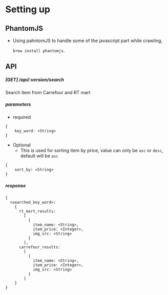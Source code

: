 # Setting up

PhantomJS
---
* Using pahntomJS to handle some of the javascript part while crawling,

  `brew install phantomjs`.

API
---
##### [GET] /api/:version/search
Search item from Carrefour and RT mart

##### parameters
* required
```
{
	key_word: <String>
}
```
* Optional
	* This is used for sorting item by price, value can only be `asc` or `desc`, default will be `asc`
```
{
	sort_by: <String>
}
```
##### response
```
{
  <searched_key_word>: 
    {
      rt_mart_results:
        [
          {
            item_name: <String>,
            item_price: <Integer>,
            img_src: <String>
          }
        ],
      carrefour_results:
        [
          {
            item_name: <String>,
            item_price: <Integer>,
            img_src: <String>
          }
        ]
    }
}
```


